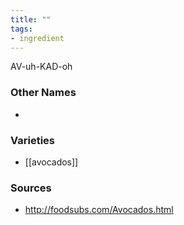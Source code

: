 ```yaml
---
title: ""
tags:
- ingredient
---
```

AV-uh-KAD-oh

### Other Names

* 

### Varieties

* [[avocados]]

### Sources
* http://foodsubs.com/Avocados.html
